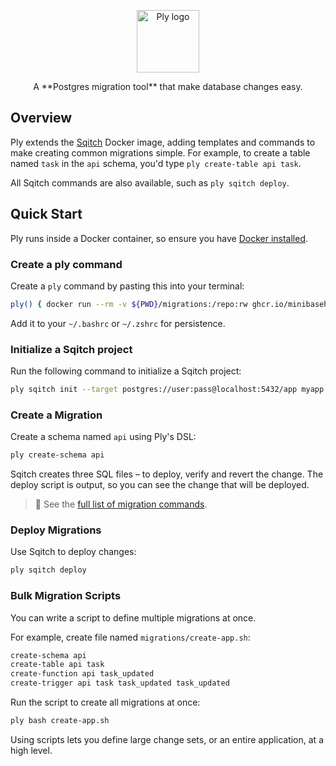 <p align="center">
  <img alt="Ply logo" height="100" src="https://github.com/minibasehq/ply/blob/main/.images/logo.png?raw=true" />
</p>

<p align="center">
  A **Postgres migration tool** that make database changes easy.
</p>

## Overview

Ply extends the [Sqitch](https://sqitch.org/) Docker image, adding templates
and commands to make creating common migrations simple. For example, to create
a table named `task` in the `api` schema, you'd type `ply create-table api task`.

All Sqitch commands are also available, such as `ply sqitch deploy`.

## Quick Start

Ply runs inside a Docker container, so ensure you have [Docker
installed](https://docs.docker.com/get-docker/).

### Create a ply command

Create a `ply` command by pasting this into your terminal:

```sh
ply() { docker run --rm -v ${PWD}/migrations:/repo:rw ghcr.io/minibasehq/ply" bash -c "$*" }
```

Add it to your `~/.bashrc` or `~/.zshrc` for persistence.

### Initialize a Sqitch project

Run the following command to initialize a Sqitch project:

```sh
ply sqitch init --target postgres://user:pass@localhost:5432/app myapp
```

### Create a Migration

Create a schema named `api` using Ply's DSL:

```sh
ply create-schema api
```

Sqitch creates three SQL files – to deploy, verify and revert the change. The
deploy script is output, so you can see the change that will be deployed.

> 📖 See the [full list of migration commands](wiki).

### Deploy Migrations

Use Sqitch to deploy changes:

```sh
ply sqitch deploy
```

### Bulk Migration Scripts

You can write a script to define multiple migrations at once.

For example, create file named `migrations/create-app.sh`:

```sh
create-schema api
create-table api task
create-function api task_updated
create-trigger api task task_updated task_updated
```

Run the script to create all migrations at once:

```sh
ply bash create-app.sh
```

Using scripts lets you define large change sets, or an entire application, at a
high level.
